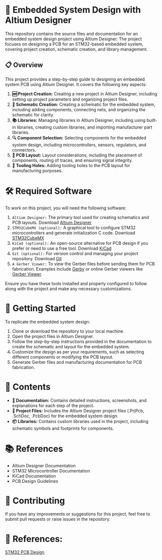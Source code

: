 # 📐 Embedded System Design with Altium Designer

This repository contains the source files and documentation for an embedded system design project using Altium Designer. The project focuses on designing a PCB for an STM32-based embedded system, covering project creation, schematic creation, and library management.

## 📋 Overview
This project provides a step-by-step guide to designing an embedded system PCB using Altium Designer. It covers the following key aspects:

1. **🆕 Project Creation:** Creating a new project in Altium Designer, including setting up project parameters and organizing project files.
2. **📜 Schematic Creation:** Creating a schematic for the embedded system, including adding components, connecting nets, and organizing the schematic for clarity.
3. **📚 Libraries:** Managing libraries in Altium Designer, including using built-in libraries, creating custom libraries, and importing manufacturer part libraries.
4. **🔍 Component Selection:** Selecting components for the embedded system design, including microcontrollers, sensors, regulators, and connectors.
5. **📏 PCB Layout:** Layout considerations, including the placement of components, routing of traces, and ensuring signal integrity.
6. **🔧 Tooling Holes:** Adding tooling holes to the PCB layout for manufacturing purposes.

# 🛠️ Required Software

To work on this project, you will need the following software:

1. ```Altium Designer:``` The primary tool used for creating schematics and PCB layouts. Download [Altium Designer](https://www.altium.com/products/downloads)
2. ```STM32CubeMX (optional):``` A graphical tool to configure STM32 microcontrollers and generate initialization C code. Download [STM32CubeMX](https://www.st.com/en/development-tools/stm32cubemx.html)
3. ```KiCad (optional):``` An open-source alternative for PCB design if you prefer or need to use a free tool. Download [KiCad](https://www.kicad.org/download/)
4. ```Git (optional):``` For version control and managing your project repository. Download [Git](https://www.git-scm.com/downloads)
5. ```A Gerber Viewer:``` To view the Gerber files before sending them for PCB fabrication. Examples include [Gerbv](https://sourceforge.net/projects/gerbv/) or online Gerber viewers like [Gerber Viewer]().

Ensure you have these tools installed and properly configured to follow along with the project and make any necessary customizations.

# 🚀 Getting Started

To replicate the embedded system design:

1. Clone or download the repository to your local machine.
2. Open the project files in Altium Designer.
3. Follow the step-by-step instructions provided in the documentation to create the schematic and layout for the embedded system.
4. Customize the design as per your requirements, such as selecting different components or modifying the PCB layout.
5. Generate Gerber files and manufacturing documentation for PCB fabrication.

# 📂 Contents

- **📝 Documentation:** Contains detailed instructions, screenshots, and explanations for each step of the project.
- **📁 Project Files:** Includes the Altium Designer project files (.PrjPcb, .SchDoc, .PcbDoc) for the embedded system design.
- **📦 Libraries:** Contains custom libraries used in the project, including schematic symbols and footprints for components.

# 📚 References

- Altium Designer Documentation
- STM32 Microcontroller Documentation
- KiCad Documentation
- PCB Design Guidelines

# 🤝 Contributing

If you have any improvements or suggestions for this project, feel free to submit pull requests or raise issues in the repository.

# 📌 References:
[STM32 PCB Design](https://youtu.be/PMEpQZ90f34?si=VV5bC6_g1Tx0Hyfx)
